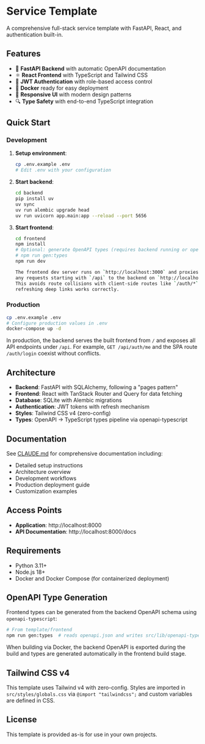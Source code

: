# Service Template

A comprehensive full-stack service template with FastAPI, React, and authentication built-in.

## Features

- 🚀 **FastAPI Backend** with automatic OpenAPI documentation
- ⚛️ **React Frontend** with TypeScript and Tailwind CSS
- 🔐 **JWT Authentication** with role-based access control
- 🐳 **Docker** ready for easy deployment
- 📱 **Responsive UI** with modern design patterns
- 🔍 **Type Safety** with end-to-end TypeScript integration

## Quick Start

### Development

1. **Setup environment**:
   ```bash
   cp .env.example .env
   # Edit .env with your configuration
   ```

2. **Start backend**:
   ```bash
   cd backend
   pip install uv
   uv sync
   uv run alembic upgrade head
   uv run uvicorn app.main:app --reload --port 5656
   ```

3. **Start frontend**:
   ```bash
   cd frontend
   npm install
   # Optional: generate OpenAPI types (requires backend running or openapi.json present)
   # npm run gen:types
   npm run dev

   The frontend dev server runs on `http://localhost:3000` and proxies
   any requests starting with `/api` to the backend on `http://localhost:5656`.
   This avoids route collisions with client-side routes like `/auth/*` so
   refreshing deep links works correctly.
   ```

### Production

```bash
cp .env.example .env
# Configure production values in .env
docker-compose up -d
```

In production, the backend serves the built frontend from `/` and exposes all
API endpoints under `/api`. For example, `GET /api/auth/me` and the SPA route
`/auth/login` coexist without conflicts.

## Architecture

- **Backend**: FastAPI with SQLAlchemy, following a "pages pattern"
- **Frontend**: React with TanStack Router and Query for data fetching
- **Database**: SQLite with Alembic migrations
- **Authentication**: JWT tokens with refresh mechanism
- **Styles**: Tailwind CSS v4 (zero-config)
 - **Types**: OpenAPI -> TypeScript types pipeline via openapi-typescript

## Documentation

See [CLAUDE.md](./CLAUDE.md) for comprehensive documentation including:

- Detailed setup instructions
- Architecture overview
- Development workflows
- Production deployment guide
- Customization examples

## Access Points

- **Application**: http://localhost:8000
- **API Documentation**: http://localhost:8000/docs

## Requirements

- Python 3.11+
- Node.js 18+
- Docker and Docker Compose (for containerized deployment)

## OpenAPI Type Generation

Frontend types can be generated from the backend OpenAPI schema using `openapi-typescript`:

```bash
# From template/frontend
npm run gen:types  # reads openapi.json and writes src/lib/openapi-types.ts
```

When building via Docker, the backend OpenAPI is exported during the build and types are generated automatically in the frontend build stage.

## Tailwind CSS v4

This template uses Tailwind v4 with zero-config. Styles are imported in `src/styles/globals.css` via `@import "tailwindcss";` and custom variables are defined in CSS.

## License

This template is provided as-is for use in your own projects.

